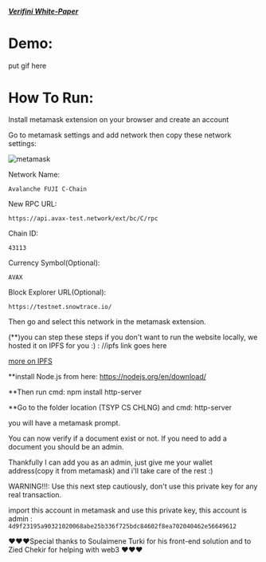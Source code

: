 ##### [Verifini White-Paper](https://www.youtube.com/watch?v=dQw4w9WgXcQ)

# Demo:

put gif here 

# How To Run:

Install metamask extension on your browser and create an account 

Go to metamask settings and add network then copy these network settings:

![metamask](https://user-images.githubusercontent.com/20319127/146281989-4bde1cf6-148a-4864-bd24-af4e5d0d4a3d.png)

Network Name:

`Avalanche FUJI C-Chain`

New RPC URL:

`https://api.avax-test.network/ext/bc/C/rpc`

Chain ID:

`43113`

Currency Symbol(Optional):

`AVAX`

Block Explorer URL(Optional):

`https://testnet.snowtrace.io/`

Then go and select this network in the metamask extension.

(**)you can step these steps if you don't want to run the website locally, we hosted it on IPFS for you :) : //ipfs link goes here

[more on IPFS](https://ipfs.io/#how)

**install Node.js from here: https://nodejs.org/en/download/

**Then run cmd: npm install http-server

**Go to the folder location (TSYP CS CHLNG) and cmd: http-server

you will have a metamask prompt. 

You can now verify if a document exist or not. If you need to add a document you should be an admin.

Thankfully I can add you as an admin, just give me your wallet address(copy it from metamask) and i'll take care of the rest :) 

WARNING!!!: Use this next step cautiously, don't use this private key for any real transaction.

import this account in metamask and use this private key, this account is admin : `4d9f23195a90321020068abe25b336f725bdc84602f8ea702040462e56649612`

♥♥♥Special thanks to Soulaimene Turki for his front-end solution and to Zied Chekir for helping with web3 ♥♥♥
